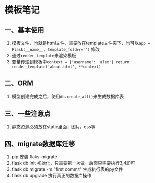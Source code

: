 # 模板笔记

## 一、基本使用
1. 模板文件，也就是html文件，需要放在template文件夹下，也可以`app = Flask(__name__, template_folder='')`
修改
2. 通过`render_template`来渲染模板
3. 变量传递到模板中`context = {'username': 'alex'} return render_template('about.html', **context)`

## 二、ORM
1.  模型创建完成之后，使用`db.create_all()`来生成数据库表

## 三、一些注意点
1.  静态资源必须放在static里面，图片，css等

## 四、migrate数据库迁移
1.  pip 安装 flaks-migrate
2.  flask db init 初始化，只需要第一次做。后面只需要执行3,4即可
3.  flask db migrate -m "first commit" 生成执行表的py文件
4.  flask db upgrade 执行真正的数据库操作